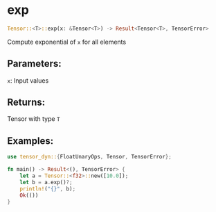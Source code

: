 # exp
```rust
Tensor::<T>::exp(x: &Tensor<T>) -> Result<Tensor<T>, TensorError>
```
Compute exponential of `x` for all elements
## Parameters:
`x`: Input values
## Returns:
Tensor with type `T`
## Examples:
```rust
use tensor_dyn::{FloatUnaryOps, Tensor, TensorError};

fn main() -> Result<(), TensorError> {
    let a = Tensor::<f32>::new([10.0]);
    let b = a.exp()?;
    println!("{}", b);
    Ok(())
}
```